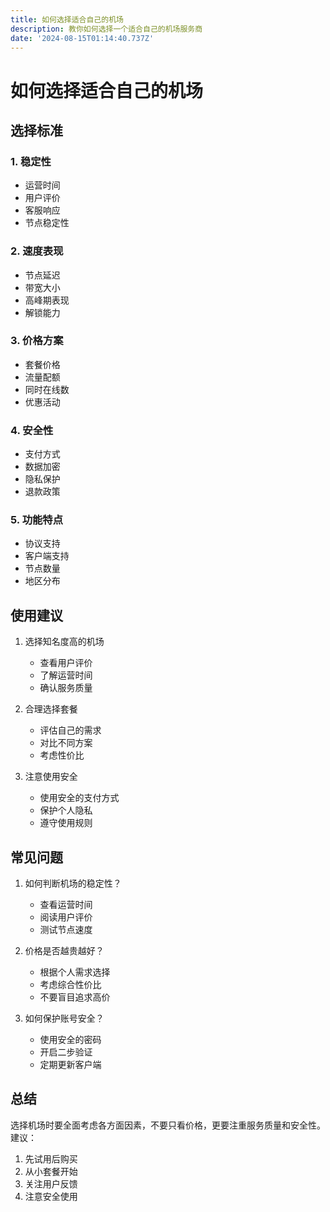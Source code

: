 ```yaml
---
title: 如何选择适合自己的机场
description: 教你如何选择一个适合自己的机场服务商
date: '2024-08-15T01:14:40.737Z'
---
```


# 如何选择适合自己的机场

## 选择标准

### 1. 稳定性
- 运营时间
- 用户评价
- 客服响应
- 节点稳定性

### 2. 速度表现
- 节点延迟
- 带宽大小
- 高峰期表现
- 解锁能力

### 3. 价格方案
- 套餐价格
- 流量配额
- 同时在线数
- 优惠活动

### 4. 安全性
- 支付方式
- 数据加密
- 隐私保护
- 退款政策

### 5. 功能特点
- 协议支持
- 客户端支持
- 节点数量
- 地区分布

## 使用建议

1. 选择知名度高的机场
   - 查看用户评价
   - 了解运营时间
   - 确认服务质量

2. 合理选择套餐
   - 评估自己的需求
   - 对比不同方案
   - 考虑性价比

3. 注意使用安全
   - 使用安全的支付方式
   - 保护个人隐私
   - 遵守使用规则

## 常见问题

1. 如何判断机场的稳定性？
   - 查看运营时间
   - 阅读用户评价
   - 测试节点速度

2. 价格是否越贵越好？
   - 根据个人需求选择
   - 考虑综合性价比
   - 不要盲目追求高价

3. 如何保护账号安全？
   - 使用安全的密码
   - 开启二步验证
   - 定期更新客户端

## 总结

选择机场时要全面考虑各方面因素，不要只看价格，更要注重服务质量和安全性。建议：

1. 先试用后购买
2. 从小套餐开始
3. 关注用户反馈
4. 注意安全使用
